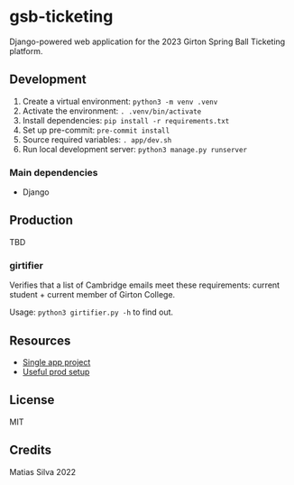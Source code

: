 # gsb-ticketing

Django-powered web application for the 2023 Girton Spring Ball Ticketing platform.

## Development

1. Create a virtual environment: `python3 -m venv .venv`
2. Activate the environment: `. .venv/bin/activate`
3. Install dependencies: `pip install -r requirements.txt`
4. Set up pre-commit: `pre-commit install`
5. Source required variables: `. app/dev.sh`
6. Run local development server: `python3 manage.py runserver`

### Main dependencies

- Django

## Production

TBD

### girtifier

Verifies that a list of Cambridge emails meet these requirements: current student + current member of Girton College.

Usage: `python3 girtifier.py -h` to find out.

## Resources

- [Single app project](https://zindilis.com/posts/django-anatomy-for-single-app/)
- [Useful prod setup](https://www.oreilly.com/library/view/lightweight-django/9781491946275/ch01.html)

## License

MIT

## Credits

Matias Silva 2022
